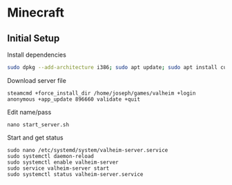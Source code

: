 # Minecraft

## Initial Setup

Install dependencies

```sh
sudo dpkg --add-architecture i386; sudo apt update; sudo apt install curl wget file tar bzip2 gzip unzip bsdmainutils python util-linux ca-certificates binutils bc jq tmux netcat lib32gcc1 lib32stdc++6 libsdl2-2.0-0:i386 steamcmd
```

Download server file

```
steamcmd +force_install_dir /home/joseph/games/valheim +login anonymous +app_update 896660 validate +quit
```

Edit name/pass

```
nano start_server.sh
```

Start and get status

```
sudo nano /etc/systemd/system/valheim-server.service
sudo systemctl daemon-reload
sudo systemctl enable valheim-server
sudo service valheim-server start
sudo systemctl status valheim-server.service
```